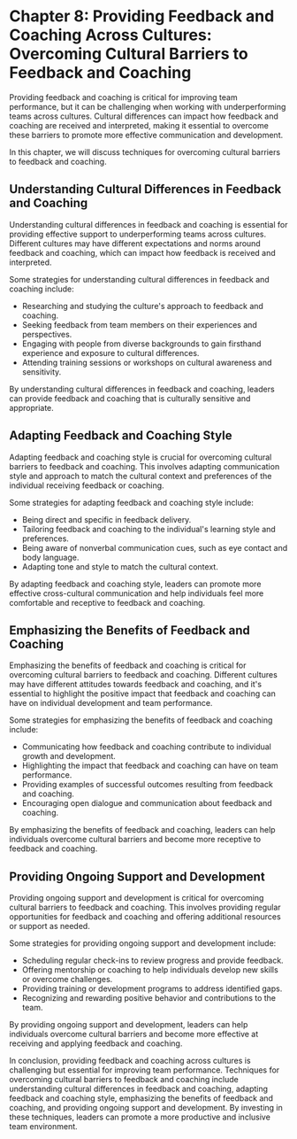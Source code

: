 Chapter 8: Providing Feedback and Coaching Across Cultures: Overcoming Cultural Barriers to Feedback and Coaching
=================================================================================================================

Providing feedback and coaching is critical for improving team performance, but it can be challenging when working with underperforming teams across cultures. Cultural differences can impact how feedback and coaching are received and interpreted, making it essential to overcome these barriers to promote more effective communication and development.

In this chapter, we will discuss techniques for overcoming cultural barriers to feedback and coaching.

Understanding Cultural Differences in Feedback and Coaching
-----------------------------------------------------------

Understanding cultural differences in feedback and coaching is essential for providing effective support to underperforming teams across cultures. Different cultures may have different expectations and norms around feedback and coaching, which can impact how feedback is received and interpreted.

Some strategies for understanding cultural differences in feedback and coaching include:

* Researching and studying the culture's approach to feedback and coaching.
* Seeking feedback from team members on their experiences and perspectives.
* Engaging with people from diverse backgrounds to gain firsthand experience and exposure to cultural differences.
* Attending training sessions or workshops on cultural awareness and sensitivity.

By understanding cultural differences in feedback and coaching, leaders can provide feedback and coaching that is culturally sensitive and appropriate.

Adapting Feedback and Coaching Style
------------------------------------

Adapting feedback and coaching style is crucial for overcoming cultural barriers to feedback and coaching. This involves adapting communication style and approach to match the cultural context and preferences of the individual receiving feedback or coaching.

Some strategies for adapting feedback and coaching style include:

* Being direct and specific in feedback delivery.
* Tailoring feedback and coaching to the individual's learning style and preferences.
* Being aware of nonverbal communication cues, such as eye contact and body language.
* Adapting tone and style to match the cultural context.

By adapting feedback and coaching style, leaders can promote more effective cross-cultural communication and help individuals feel more comfortable and receptive to feedback and coaching.

Emphasizing the Benefits of Feedback and Coaching
-------------------------------------------------

Emphasizing the benefits of feedback and coaching is critical for overcoming cultural barriers to feedback and coaching. Different cultures may have different attitudes towards feedback and coaching, and it's essential to highlight the positive impact that feedback and coaching can have on individual development and team performance.

Some strategies for emphasizing the benefits of feedback and coaching include:

* Communicating how feedback and coaching contribute to individual growth and development.
* Highlighting the impact that feedback and coaching can have on team performance.
* Providing examples of successful outcomes resulting from feedback and coaching.
* Encouraging open dialogue and communication about feedback and coaching.

By emphasizing the benefits of feedback and coaching, leaders can help individuals overcome cultural barriers and become more receptive to feedback and coaching.

Providing Ongoing Support and Development
-----------------------------------------

Providing ongoing support and development is critical for overcoming cultural barriers to feedback and coaching. This involves providing regular opportunities for feedback and coaching and offering additional resources or support as needed.

Some strategies for providing ongoing support and development include:

* Scheduling regular check-ins to review progress and provide feedback.
* Offering mentorship or coaching to help individuals develop new skills or overcome challenges.
* Providing training or development programs to address identified gaps.
* Recognizing and rewarding positive behavior and contributions to the team.

By providing ongoing support and development, leaders can help individuals overcome cultural barriers and become more effective at receiving and applying feedback and coaching.

In conclusion, providing feedback and coaching across cultures is challenging but essential for improving team performance. Techniques for overcoming cultural barriers to feedback and coaching include understanding cultural differences in feedback and coaching, adapting feedback and coaching style, emphasizing the benefits of feedback and coaching, and providing ongoing support and development. By investing in these techniques, leaders can promote a more productive and inclusive team environment.
